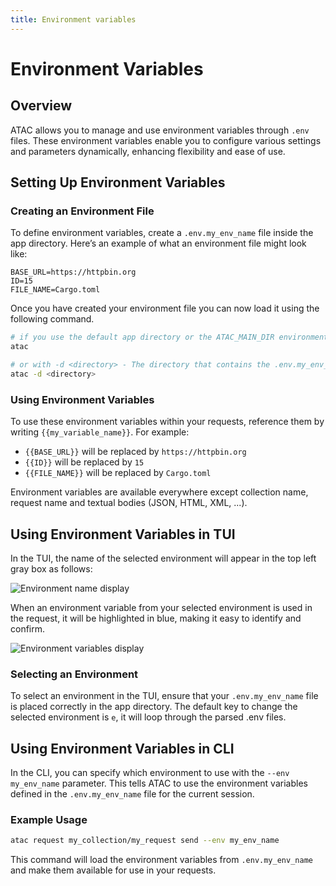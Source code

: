 ```yaml
---
title: Environment variables
---
```


# Environment Variables

## Overview

ATAC allows you to manage and use environment variables through `.env` files. These environment variables enable you to configure various settings and parameters dynamically, enhancing flexibility and ease of use.

## Setting Up Environment Variables

### Creating an Environment File

To define environment variables, create a `.env.my_env_name` file inside the app directory. Here’s an example of what an environment file might look like:

```text title=".env.my_env_name"
BASE_URL=https://httpbin.org
ID=15
FILE_NAME=Cargo.toml
```

Once you have created your environment file you can now load it using the following command.

```bash
# if you use the default app directory or the ATAC_MAIN_DIR environment variable (OS side)
atac

# or with -d <directory> - The directory that contains the .env.my_env_name file
atac -d <directory>
```

### Using Environment Variables

To use these environment variables within your requests, reference them by writing `{{my_variable_name}}`. For example:

- `{{BASE_URL}}` will be replaced by `https://httpbin.org`
- `{{ID}}` will be replaced by `15`
- `{{FILE_NAME}}` will be replaced by `Cargo.toml`

Environment variables are available everywhere except collection name, request name and textual bodies (JSON, HTML, XML, ...).

## Using Environment Variables in TUI

In the TUI, the name of the selected environment will appear in the top left gray box as follows:

![Environment name display](../../static/img/docs/selected_env.png)

When an environment variable from your selected environment is used in the request, it will be highlighted in blue, making it easy to identify and confirm.

![Environment variables display](../../static/img/docs/env_variables.png)


### Selecting an Environment

To select an environment in the TUI, ensure that your `.env.my_env_name` file is placed correctly in the app directory. The default key to change the selected environment is `e`, it will loop through the parsed .env files.

## Using Environment Variables in CLI

In the CLI, you can specify which environment to use with the `--env my_env_name` parameter. This tells ATAC to use the environment variables defined in the `.env.my_env_name` file for the current session.

### Example Usage

```bash
atac request my_collection/my_request send --env my_env_name
```

This command will load the environment variables from `.env.my_env_name` and make them available for use in your requests.
